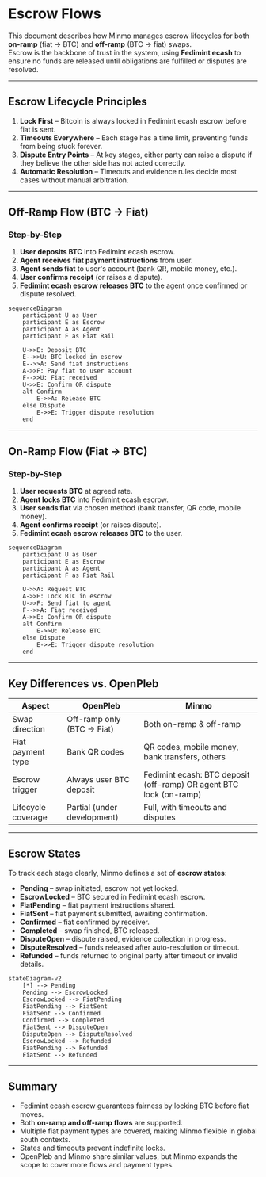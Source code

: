 # Escrow Flows

This document describes how Minmo manages escrow lifecycles for both **on-ramp** (fiat → BTC) and **off-ramp** (BTC → fiat) swaps.  
Escrow is the backbone of trust in the system, using **Fedimint ecash** to ensure no funds are released until obligations are fulfilled or disputes are resolved.

---

## Escrow Lifecycle Principles

1. **Lock First** – Bitcoin is always locked in Fedimint ecash escrow before fiat is sent.  
2. **Timeouts Everywhere** – Each stage has a time limit, preventing funds from being stuck forever.  
3. **Dispute Entry Points** – At key stages, either party can raise a dispute if they believe the other side has not acted correctly.  
4. **Automatic Resolution** – Timeouts and evidence rules decide most cases without manual arbitration.  

---

## Off-Ramp Flow (BTC → Fiat)

### Step-by-Step

1. **User deposits BTC** into Fedimint ecash escrow.  
2. **Agent receives fiat payment instructions** from user.  
3. **Agent sends fiat** to user's account (bank QR, mobile money, etc.).  
4. **User confirms receipt** (or raises a dispute).  
5. **Fedimint ecash escrow releases BTC** to the agent once confirmed or dispute resolved.  

```mermaid
sequenceDiagram
    participant U as User
    participant E as Escrow
    participant A as Agent
    participant F as Fiat Rail

    U->>E: Deposit BTC
    E-->>U: BTC locked in escrow
    E-->>A: Send fiat instructions
    A->>F: Pay fiat to user account
    F-->>U: Fiat received
    U->>E: Confirm OR dispute
    alt Confirm
        E->>A: Release BTC
    else Dispute
        E->>E: Trigger dispute resolution
    end
```

---

## On-Ramp Flow (Fiat → BTC)

### Step-by-Step

1. **User requests BTC** at agreed rate.  
2. **Agent locks BTC** into Fedimint ecash escrow.  
3. **User sends fiat** via chosen method (bank transfer, QR code, mobile money).  
4. **Agent confirms receipt** (or raises dispute).  
5. **Fedimint ecash escrow releases BTC** to the user.  

```mermaid
sequenceDiagram
    participant U as User
    participant E as Escrow
    participant A as Agent
    participant F as Fiat Rail

    U->>A: Request BTC
    A->>E: Lock BTC in escrow
    U->>F: Send fiat to agent
    F-->>A: Fiat received
    A->>E: Confirm OR dispute
    alt Confirm
        E->>U: Release BTC
    else Dispute
        E->>E: Trigger dispute resolution
    end
```

---

## Key Differences vs. OpenPleb

| Aspect             | OpenPleb                    | Minmo |
|--------------------|-----------------------------|-------|
| Swap direction     | Off-ramp only (BTC → Fiat)  | Both on-ramp & off-ramp |
| Fiat payment type  | Bank QR codes               | QR codes, mobile money, bank transfers, others |
| Escrow trigger     | Always user BTC deposit     | Fedimint ecash: BTC deposit (off-ramp) OR agent BTC lock (on-ramp) |
| Lifecycle coverage | Partial (under development) | Full, with timeouts and disputes |

---

## Escrow States

To track each stage clearly, Minmo defines a set of **escrow states**:

- **Pending** – swap initiated, escrow not yet locked.  
- **EscrowLocked** – BTC secured in Fedimint ecash escrow.  
- **FiatPending** – fiat payment instructions shared.  
- **FiatSent** – fiat payment submitted, awaiting confirmation.  
- **Confirmed** – fiat confirmed by receiver.  
- **Completed** – swap finished, BTC released.  
- **DisputeOpen** – dispute raised, evidence collection in progress.  
- **DisputeResolved** – funds released after auto-resolution or timeout.  
- **Refunded** – funds returned to original party after timeout or invalid details.  

```mermaid
stateDiagram-v2
    [*] --> Pending
    Pending --> EscrowLocked
    EscrowLocked --> FiatPending
    FiatPending --> FiatSent
    FiatSent --> Confirmed
    Confirmed --> Completed
    FiatSent --> DisputeOpen
    DisputeOpen --> DisputeResolved
    EscrowLocked --> Refunded
    FiatPending --> Refunded
    FiatSent --> Refunded
```

---

## Summary

- Fedimint ecash escrow guarantees fairness by locking BTC before fiat moves.  
- Both **on-ramp and off-ramp flows** are supported.  
- Multiple fiat payment types are covered, making Minmo flexible in global south contexts.  
- States and timeouts prevent indefinite locks.  
- OpenPleb and Minmo share similar values, but Minmo expands the scope to cover more flows and payment types.
